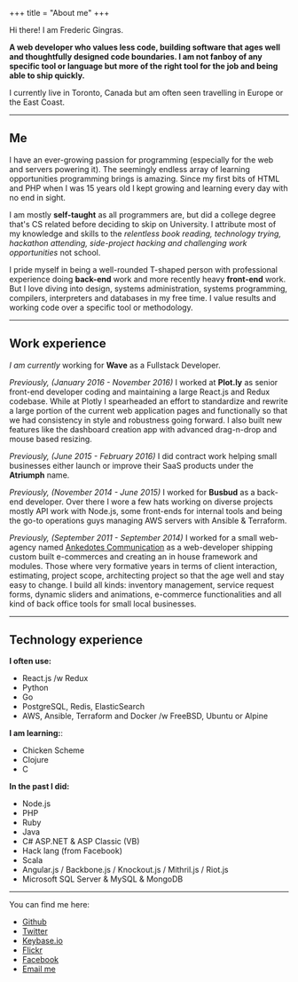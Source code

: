 +++
title = "About me"
+++

Hi there! I am Frederic Gingras.

**A web developer who values less code, building software that ages well and thoughtfully
designed code boundaries. I am not fanboy of any specific tool or language but more of
the right tool for the job and being able to ship quickly.**

I currently live in Toronto, Canada but am often seen travelling in Europe or the East Coast.

-----

## Me

I have an ever-growing passion for programming (especially for the web and servers powering it).
The seemingly endless array of learning opportunities programming brings is amazing. Since my
first bits of HTML and PHP when I was 15 years old I kept growing and learning every day with
no end in sight.

I am mostly **self-taught** as all programmers are, but did a college degree that's CS related
before deciding to skip on University. I attribute most of my knowledge and skills to the
_relentless book reading, technology trying, hackathon attending, side-project hacking and
challenging work opportunities_ not school.

I pride myself in being a well-rounded T-shaped person with professional experience doing
**back-end** work and more recently heavy **front-end** work. But I love diving into
design, systems administration, systems programming, compilers, interpreters and databases
in my free time. I value results and working code over a specific tool or methodology.

-----

## Work experience

_I am currently_ working for **Wave** as a Fullstack Developer.

_Previously, (January 2016 - November 2016)_ I worked at **Plot.ly** as
senior front-end developer coding and maintaining a large React.js and Redux codebase.
While at Plotly I spearheaded an effort to standardize and rewrite a large portion
of the current web application pages and functionally so that we had consistency in
style and robustness going forward. I also built new features like the dashboard
creation app with advanced drag-n-drop and mouse based resizing.

_Previously, (June 2015 - February 2016)_ I did contract work helping small businesses
either launch or improve their SaaS products under the **Atriumph** name.

_Previously, (November 2014 - June 2015)_ I worked for **Busbud** as a
back-end developer. Over there I wore a few hats working on diverse projects
mostly API work with Node.js, some front-ends for internal tools and being
the go-to operations guys managing AWS servers with Ansible & Terraform.

_Previously, (September 2011 - September 2014)_ I worked for a small web-agency
named [Ankedotes Communication](http://anekdotes.com/) as a web-developer
shipping custom built e-commerces and creating an in house framework and modules.
Those where very formative years in terms of client interaction, estimating, project
scope, architecting project so that the age well and stay easy to change. I build
all kinds: inventory management, service request forms, dynamic sliders and animations,
e-commerce functionalities and all kind of back office tools for small local businesses.

-----

## Technology experience

**I often use:**

- React.js /w Redux
- Python
- Go
- PostgreSQL, Redis, ElasticSearch
- AWS, Ansible, Terraform and Docker /w FreeBSD, Ubuntu or Alpine

**I am learning:**:

- Chicken Scheme
- Clojure
- C

**In the past I did:**

- Node.js
- PHP
- Ruby
- Java
- C# ASP.NET & ASP Classic (VB)
- Hack lang (from Facebook)
- Scala
- Angular.js / Backbone.js / Knockout.js / Mithril.js / Riot.js
- Microsoft SQL Server & MySQL & MongoDB

---

You can find me here:

- [Github](http://github.com/kiasaki)
- [Twitter](http://twitter.com/fredericgingras)
- [Keybase.io](https://keybase.io/kiasaki)
- [Flickr](https://www.flickr.com/photos/fredericgingras)
- [Facebook](http://facebook.com/fredericagingras)
- [Email me](mailto:frederic@gingras.cc)
